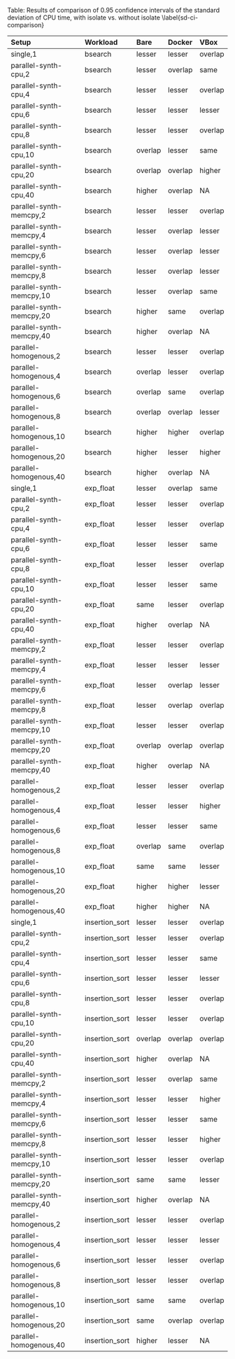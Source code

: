
Table: Results of comparison of 0.95 confidence intervals of the standard 
deviation of CPU time, with isolate vs. without isolate
\label{sd-ci-comparison}


|Setup                    |Workload       |Bare    |Docker  |VBox    |
|:------------------------|:--------------|:-------|:-------|:-------|
|single,1                 |bsearch        |lesser  |lesser  |overlap |
|parallel-synth-cpu,2     |bsearch        |lesser  |overlap |same    |
|parallel-synth-cpu,4     |bsearch        |lesser  |lesser  |overlap |
|parallel-synth-cpu,6     |bsearch        |lesser  |lesser  |lesser  |
|parallel-synth-cpu,8     |bsearch        |lesser  |lesser  |overlap |
|parallel-synth-cpu,10    |bsearch        |overlap |lesser  |same    |
|parallel-synth-cpu,20    |bsearch        |overlap |overlap |higher  |
|parallel-synth-cpu,40    |bsearch        |higher  |overlap |NA      |
|parallel-synth-memcpy,2  |bsearch        |lesser  |lesser  |overlap |
|parallel-synth-memcpy,4  |bsearch        |lesser  |overlap |lesser  |
|parallel-synth-memcpy,6  |bsearch        |lesser  |overlap |lesser  |
|parallel-synth-memcpy,8  |bsearch        |lesser  |overlap |lesser  |
|parallel-synth-memcpy,10 |bsearch        |lesser  |overlap |same    |
|parallel-synth-memcpy,20 |bsearch        |higher  |same    |overlap |
|parallel-synth-memcpy,40 |bsearch        |higher  |overlap |NA      |
|parallel-homogenous,2    |bsearch        |lesser  |lesser  |overlap |
|parallel-homogenous,4    |bsearch        |overlap |lesser  |overlap |
|parallel-homogenous,6    |bsearch        |overlap |same    |overlap |
|parallel-homogenous,8    |bsearch        |overlap |overlap |lesser  |
|parallel-homogenous,10   |bsearch        |higher  |higher  |overlap |
|parallel-homogenous,20   |bsearch        |higher  |lesser  |higher  |
|parallel-homogenous,40   |bsearch        |higher  |overlap |NA      |
|single,1                 |exp_float      |lesser  |overlap |same    |
|parallel-synth-cpu,2     |exp_float      |lesser  |lesser  |overlap |
|parallel-synth-cpu,4     |exp_float      |lesser  |lesser  |overlap |
|parallel-synth-cpu,6     |exp_float      |lesser  |lesser  |same    |
|parallel-synth-cpu,8     |exp_float      |lesser  |lesser  |overlap |
|parallel-synth-cpu,10    |exp_float      |lesser  |lesser  |same    |
|parallel-synth-cpu,20    |exp_float      |same    |lesser  |overlap |
|parallel-synth-cpu,40    |exp_float      |higher  |overlap |NA      |
|parallel-synth-memcpy,2  |exp_float      |lesser  |lesser  |overlap |
|parallel-synth-memcpy,4  |exp_float      |lesser  |lesser  |lesser  |
|parallel-synth-memcpy,6  |exp_float      |lesser  |overlap |lesser  |
|parallel-synth-memcpy,8  |exp_float      |lesser  |overlap |overlap |
|parallel-synth-memcpy,10 |exp_float      |lesser  |lesser  |overlap |
|parallel-synth-memcpy,20 |exp_float      |overlap |overlap |overlap |
|parallel-synth-memcpy,40 |exp_float      |higher  |overlap |NA      |
|parallel-homogenous,2    |exp_float      |lesser  |lesser  |overlap |
|parallel-homogenous,4    |exp_float      |lesser  |lesser  |higher  |
|parallel-homogenous,6    |exp_float      |lesser  |lesser  |same    |
|parallel-homogenous,8    |exp_float      |overlap |same    |overlap |
|parallel-homogenous,10   |exp_float      |same    |same    |lesser  |
|parallel-homogenous,20   |exp_float      |higher  |higher  |lesser  |
|parallel-homogenous,40   |exp_float      |higher  |higher  |NA      |
|single,1                 |insertion_sort |lesser  |lesser  |overlap |
|parallel-synth-cpu,2     |insertion_sort |lesser  |lesser  |overlap |
|parallel-synth-cpu,4     |insertion_sort |lesser  |lesser  |same    |
|parallel-synth-cpu,6     |insertion_sort |lesser  |lesser  |lesser  |
|parallel-synth-cpu,8     |insertion_sort |lesser  |lesser  |overlap |
|parallel-synth-cpu,10    |insertion_sort |lesser  |lesser  |overlap |
|parallel-synth-cpu,20    |insertion_sort |overlap |overlap |overlap |
|parallel-synth-cpu,40    |insertion_sort |higher  |overlap |NA      |
|parallel-synth-memcpy,2  |insertion_sort |lesser  |overlap |same    |
|parallel-synth-memcpy,4  |insertion_sort |lesser  |lesser  |higher  |
|parallel-synth-memcpy,6  |insertion_sort |lesser  |lesser  |same    |
|parallel-synth-memcpy,8  |insertion_sort |lesser  |lesser  |higher  |
|parallel-synth-memcpy,10 |insertion_sort |lesser  |lesser  |overlap |
|parallel-synth-memcpy,20 |insertion_sort |same    |same    |lesser  |
|parallel-synth-memcpy,40 |insertion_sort |higher  |overlap |NA      |
|parallel-homogenous,2    |insertion_sort |lesser  |lesser  |overlap |
|parallel-homogenous,4    |insertion_sort |lesser  |lesser  |lesser  |
|parallel-homogenous,6    |insertion_sort |lesser  |lesser  |overlap |
|parallel-homogenous,8    |insertion_sort |lesser  |lesser  |overlap |
|parallel-homogenous,10   |insertion_sort |same    |same    |overlap |
|parallel-homogenous,20   |insertion_sort |same    |overlap |overlap |
|parallel-homogenous,40   |insertion_sort |higher  |lesser  |NA      |
